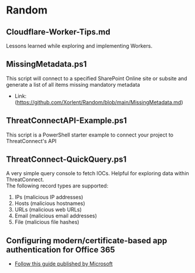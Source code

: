 # Random
## Cloudflare-Worker-Tips.md  
Lessons learned while exploring and implementing Workers.  
## MissingMetadata.ps1  
This script will connect to a specified SharePoint Online site or subsite and generate a list of all items missing mandatory metadata  
  - Link: (https://github.com/Xorlent/Random/blob/main/MissingMetadata.md)
## ThreatConnectAPI-Example.ps1  
This script is a PowerShell starter example to connect your project to ThreatConnect's API  
## ThreatConnect-QuickQuery.ps1  
A very simple query console to fetch IOCs.  Helpful for exploring data within ThreatConnect.  
The following record types are supported:  
  1. IPs (malicious IP addresses)
  2. Hosts (malicious hostnames)
  3. URLs (malicious web URLs)
  4. Email (malicious email addresses)
  5. File (malicious file hashes)
## Configuring modern/certificate-based app authentication for Office 365  
  - [Follow this guide published by Microsoft](https://learn.microsoft.com/en-us/sharepoint/dev/solution-guidance/security-apponly-azuread)  
